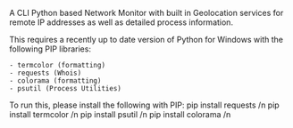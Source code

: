A CLI Python based Network Monitor with built in Geolocation services for remote IP addresses as well as detailed process information.
 
This requires a recently up to date version of Python for Windows with the following PIP libraries:

    - termcolor (formatting)
    - requests (Whois)
    - colorama (formatting)
    - psutil (Process Utilities)


To run this, please install the following with PIP:
    pip install requests /n
    pip install termcolor /n
    pip install psutil /n 
    pip install colorama /n
